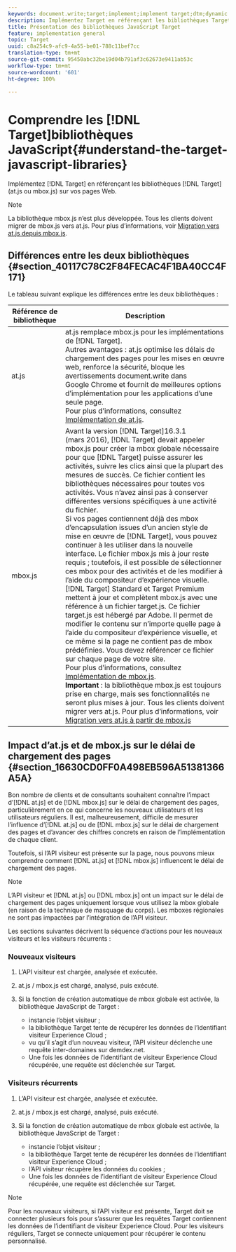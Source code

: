 ```yaml
---
keywords: document.write;target;implement;implement target;dtm;dynamic tag management;at.js;mbox.js;target.js;mbox
description: Implémentez Target en référençant les bibliothèques Target (at.js ou mbox.js) sur vos pages web.
title: Présentation des bibliothèques JavaScript Target
feature: implementation general
topic: Target
uuid: c8a254c9-afc9-4a55-be01-788c11bef7cc
translation-type: tm+mt
source-git-commit: 95450abc32be19d04b791af3c62673e9411ab53c
workflow-type: tm+mt
source-wordcount: '601'
ht-degree: 100%

---
```



# Comprendre les [!DNL Target]bibliothèques JavaScript{#understand-the-target-javascript-libraries}

Implémentez [!DNL Target] en référençant les bibliothèques [!DNL Target] (at.js ou mbox.js) sur vos pages Web.

>[!NOTE]
>
>La bibliothèque mbox.js n’est plus développée. Tous les clients doivent migrer de mbox.js vers at.js. Pour plus d’informations, voir [Migration vers at.js depuis mbox.js](/help/c-implementing-target/c-implementing-target-for-client-side-web/t-mbox-download/c-target-atjs-implementation/target-migrate-atjs.md#task_DE55DCE9AC2F49728395665DE1B1E6EA).

## Différences entre les deux bibliothèques {#section_40117C78C2F84FECAC4F1BA40CC4F171}

Le tableau suivant explique les différences entre les deux bibliothèques :

| Référence de bibliothèque | Description |
|--- |--- |
| at.js | at.js remplace mbox.js pour les implémentations de [!DNL Target].<br>Autres avantages : at.js optimise les délais de chargement des pages pour les mises en œuvre web, renforce la sécurité, bloque les avertissements document.write dans Google Chrome et fournit de meilleures options d’implémentation pour les applications d’une seule page.<br>Pour plus d’informations, consultez [Implémentation de at.js](/help/c-implementing-target/c-implementing-target-for-client-side-web/t-mbox-download/c-target-atjs-implementation/target-atjs-implementation.md). |
| mbox.js | Avant la version [!DNL Target]16.3.1 (mars 2016), [!DNL Target] devait appeler mbox.js pour créer la mbox globale nécessaire pour que [!DNL Target] puisse assurer les activités, suivre les clics ainsi que la plupart des mesures de succès. Ce fichier contient les bibliothèques nécessaires pour toutes vos activités. Vous n’avez ainsi pas à conserver différentes versions spécifiques à une activité du fichier.<br>Si vos pages contiennent déjà des mbox d’encapsulation issues d’un ancien style de mise en œuvre de [!DNL Target], vous pouvez continuer à les utiliser dans la nouvelle interface. Le fichier mbox.js mis à jour reste requis ; toutefois, il est possible de sélectionner ces mbox pour des activités et de les modifier à l’aide du compositeur d’expérience visuelle.<br>[!DNL Target] Standard et Target Premium mettent à jour et complètent mbox.js avec une référence à un fichier target.js. Ce fichier target.js est hébergé par Adobe. Il permet de modifier le contenu sur n’importe quelle page à l’aide du compositeur d’expérience visuelle, et ce même si la page ne contient pas de mbox prédéfinies. Vous devez référencer ce fichier sur chaque page de votre site.<br>Pour plus d’informations, consultez [Implémentation de mbox.js](/help/c-implementing-target/c-implementing-target-for-client-side-web/t-mbox-download/mbox-download.md).<br>**Important** : la bibliothèque mbox.js est toujours prise en charge, mais ses fonctionnalités ne seront plus mises à jour. Tous les clients doivent migrer vers at.js. Pour plus d’informations, voir [Migration vers at.js à partir de mbox.js](/help/c-implementing-target/c-implementing-target-for-client-side-web/t-mbox-download/c-target-atjs-implementation/target-migrate-atjs.md)<br> |

## Impact d’at.js et de mbox.js sur le délai de chargement des pages {#section_16630CD0FF0A498EB596A51381366A5A}

Bon nombre de clients et de consultants souhaitent connaître l’impact d’[!DNL at.js] et de [!DNL mbox.js] sur le délai de chargement des pages, particulièrement en ce qui concerne les nouveaux utilisateurs et les utilisateurs réguliers. Il est, malheureusement, difficile de mesurer l’influence d’[!DNL at.js] ou de [!DNL mbox.js] sur le délai de chargement des pages et d’avancer des chiffres concrets en raison de l’implémentation de chaque client.

Toutefois, si l’API visiteur est présente sur la page, nous pouvons mieux comprendre comment [!DNL at.js] et [!DNL mbox.js] influencent le délai de chargement des pages.

>[!NOTE]
>
>L’API visiteur et [!DNL at.js] ou [!DNL mbox.js] ont un impact sur le délai de chargement des pages uniquement lorsque vous utilisez la mbox globale (en raison de la technique de masquage du corps). Les mboxes régionales ne sont pas impactées par l’intégration de l’API visiteur.

Les sections suivantes décrivent la séquence d’actions pour les nouveaux visiteurs et les visiteurs récurrents :

### Nouveaux visiteurs

1. L’API visiteur est chargée, analysée et exécutée.
1. at.js / mbox.js est chargé, analysé, puis exécuté.
1. Si la fonction de création automatique de mbox globale est activée, la bibliothèque JavaScript de Target :

   * instancie l’objet visiteur ;
   * la bibliothèque Target tente de récupérer les données de l’identifiant visiteur Experience Cloud ;
   * vu qu’il s’agit d’un nouveau visiteur, l’API visiteur déclenche une requête inter-domaines sur demdex.net.
   * Une fois les données de l’identifiant de visiteur Experience Cloud récupérée, une requête est déclenchée sur Target.

### Visiteurs récurrents

1. L’API visiteur est chargée, analysée et exécutée.
1. at.js / mbox.js est chargé, analysé, puis exécuté.
1. Si la fonction de création automatique de mbox globale est activée, la bibliothèque JavaScript de Target :

   * instancie l’objet visiteur ;
   * la bibliothèque Target tente de récupérer les données de l’identifiant visiteur Experience Cloud ;
   * l’API visiteur récupère les données du cookies ;
   * Une fois les données de l’identifiant de visiteur Experience Cloud récupérée, une requête est déclenchée sur Target.

>[!NOTE]
>
>Pour les nouveaux visiteurs, si l’API visiteur est présente, Target doit se connecter plusieurs fois pour s’assurer que les requêtes Target contiennent les données de l’identifiant de visiteur Experience Cloud. Pour les visiteurs réguliers, Target se connecte uniquement pour récupérer le contenu personnalisé.
